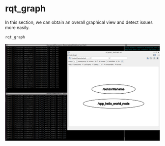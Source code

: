 # rqt_graph
In this section, we can obtain an overall graphical view and detect issues more easily.

```bash
rqt_graph
```

<img src="rqt_graph.png" alt="rqt_graph" width="900">